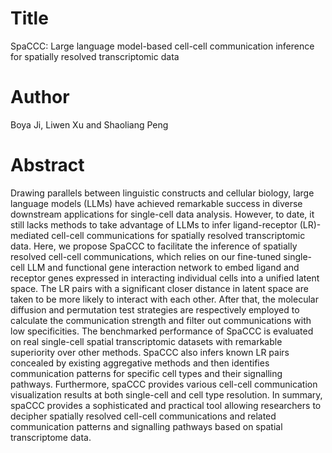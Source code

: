 # Title
SpaCCC: Large language model-based cell-cell communication inference for spatially resolved transcriptomic data
# Author
Boya Ji, Liwen Xu and Shaoliang Peng
# Abstract
Drawing parallels between linguistic constructs and cellular biology, large language models (LLMs) have achieved remarkable success in diverse downstream applications for single-cell data analysis. However, to date, it still lacks methods to take advantage of LLMs to infer ligand-receptor (LR)-mediated cell-cell communications for spatially resolved transcriptomic data. Here, we propose SpaCCC to facilitate the inference of spatially resolved cell-cell communications, which relies on our fine-tuned single-cell LLM and functional gene interaction network to embed ligand and receptor genes expressed in interacting individual cells into a unified latent space. The LR pairs with a significant closer distance in latent space are taken to be more likely to interact with each other. After that, the molecular diffusion and permutation test strategies are respectively employed to calculate the communication strength and filter out communications with low specificities. The benchmarked performance of SpaCCC is evaluated on real single-cell spatial transcriptomic datasets with remarkable superiority over other methods. SpaCCC also infers known LR pairs concealed by existing aggregative methods and then identifies communication patterns for specific cell types and their signalling pathways. Furthermore, spaCCC provides various cell-cell communication visualization results at both single-cell and cell type resolution. In summary, spaCCC provides a sophisticated and practical tool allowing researchers to decipher spatially resolved cell-cell communications and related communication patterns and signalling pathways based on spatial transcriptome data.
